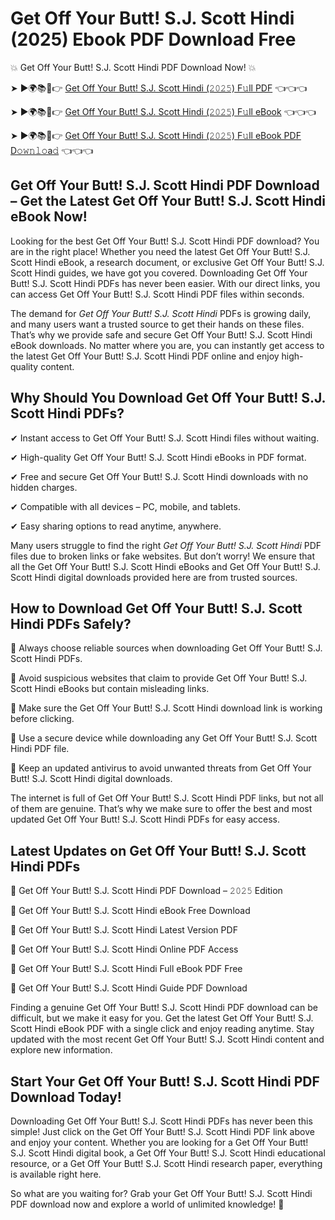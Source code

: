 # Get Off Your Butt! S.J. Scott Hindi (2025) Ebook PDF Download Free

💥 Get Off Your Butt! S.J. Scott Hindi PDF Download Now! 💥

➤ ►🌍📚📱👉 [Get Off Your Butt! S.J. Scott Hindi (𝟸𝟶𝟸𝟻) F𝚞ll PDF](https://getpdf.xyz/get-off-your-butt!-s.j.-scott-hindi) 👈👈👈


➤ ►🌍📚📱👉 [Get Off Your Butt! S.J. Scott Hindi (𝟸𝟶𝟸𝟻) F𝚞ll eBook](https://getpdf.xyz/get-off-your-butt!-s.j.-scott-hindi) 👈👈👈


➤ ►🌍📚📱👉 [Get Off Your Butt! S.J. Scott Hindi (𝟸𝟶𝟸𝟻) F𝚞ll eBook PDF D𝚘𝚠𝚗𝚕𝚘a𝚍](https://getpdf.xyz/get-off-your-butt!-s.j.-scott-hindi) 👈👈👈


## Get Off Your Butt! S.J. Scott Hindi PDF Download – Get the Latest Get Off Your Butt! S.J. Scott Hindi eBook Now!

Looking for the best Get Off Your Butt! S.J. Scott Hindi PDF download? You are in the right place! Whether you need the latest Get Off Your Butt! S.J. Scott Hindi eBook, a research document, or exclusive Get Off Your Butt! S.J. Scott Hindi guides, we have got you covered. Downloading Get Off Your Butt! S.J. Scott Hindi PDFs has never been easier. With our direct links, you can access Get Off Your Butt! S.J. Scott Hindi PDF files within seconds.

The demand for *Get Off Your Butt! S.J. Scott Hindi* PDFs is growing daily, and many users want a trusted source to get their hands on these files. That’s why we provide safe and secure Get Off Your Butt! S.J. Scott Hindi eBook downloads. No matter where you are, you can instantly get access to the latest Get Off Your Butt! S.J. Scott Hindi PDF online and enjoy high-quality content.

## Why Should You Download Get Off Your Butt! S.J. Scott Hindi PDFs?

✔ Instant access to Get Off Your Butt! S.J. Scott Hindi files without waiting.

✔ High-quality Get Off Your Butt! S.J. Scott Hindi eBooks in PDF format.

✔ Free and secure Get Off Your Butt! S.J. Scott Hindi downloads with no hidden charges.

✔ Compatible with all devices – PC, mobile, and tablets.

✔ Easy sharing options to read anytime, anywhere.

Many users struggle to find the right *Get Off Your Butt! S.J. Scott Hindi* PDF files due to broken links or fake websites. But don’t worry! We ensure that all the Get Off Your Butt! S.J. Scott Hindi eBooks and Get Off Your Butt! S.J. Scott Hindi digital downloads provided here are from trusted sources.

## How to Download Get Off Your Butt! S.J. Scott Hindi PDFs Safely?

📌 Always choose reliable sources when downloading Get Off Your Butt! S.J. Scott Hindi PDFs.

📌 Avoid suspicious websites that claim to provide Get Off Your Butt! S.J. Scott Hindi eBooks but contain misleading links.

📌 Make sure the Get Off Your Butt! S.J. Scott Hindi download link is working before clicking.

📌 Use a secure device while downloading any Get Off Your Butt! S.J. Scott Hindi PDF file.

📌 Keep an updated antivirus to avoid unwanted threats from Get Off Your Butt! S.J. Scott Hindi digital downloads.

The internet is full of Get Off Your Butt! S.J. Scott Hindi PDF links, but not all of them are genuine. That’s why we make sure to offer the best and most updated Get Off Your Butt! S.J. Scott Hindi PDFs for easy access.

## Latest Updates on Get Off Your Butt! S.J. Scott Hindi PDFs

🔹 Get Off Your Butt! S.J. Scott Hindi PDF Download – 𝟸𝟶𝟸𝟻 Edition

🔹 Get Off Your Butt! S.J. Scott Hindi eBook Free Download

🔹 Get Off Your Butt! S.J. Scott Hindi Latest Version PDF

🔹 Get Off Your Butt! S.J. Scott Hindi Online PDF Access

🔹 Get Off Your Butt! S.J. Scott Hindi Full eBook PDF Free

🔹 Get Off Your Butt! S.J. Scott Hindi Guide PDF Download

Finding a genuine Get Off Your Butt! S.J. Scott Hindi PDF download can be difficult, but we make it easy for you. Get the latest Get Off Your Butt! S.J. Scott Hindi eBook PDF with a single click and enjoy reading anytime. Stay updated with the most recent Get Off Your Butt! S.J. Scott Hindi content and explore new information.

## Start Your Get Off Your Butt! S.J. Scott Hindi PDF Download Today!

Downloading Get Off Your Butt! S.J. Scott Hindi PDFs has never been this simple! Just click on the Get Off Your Butt! S.J. Scott Hindi PDF link above and enjoy your content. Whether you are looking for a Get Off Your Butt! S.J. Scott Hindi digital book, a Get Off Your Butt! S.J. Scott Hindi educational resource, or a Get Off Your Butt! S.J. Scott Hindi research paper, everything is available right here.

So what are you waiting for? Grab your Get Off Your Butt! S.J. Scott Hindi PDF download now and explore a world of unlimited knowledge! 🚀